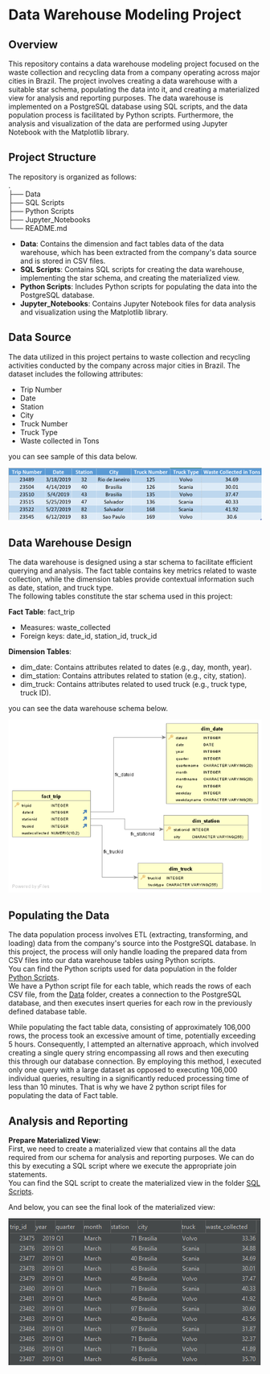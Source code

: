 # Data Warehouse Modeling Project
## Overview
This repository contains a data warehouse modeling project focused on the waste collection and recycling data from a company operating across major cities in Brazil. The project involves creating a data warehouse with a suitable star schema, populating the data into it, and creating a materialized view for analysis and reporting purposes. The data warehouse is implemented on a PostgreSQL database using SQL scripts, and the data population process is facilitated by Python scripts. Furthermore, the analysis and visualization of the data are performed using Jupyter Notebook with the Matplotlib library.

## Project Structure
The repository is organized as follows:  
.  
├── Data    
├── SQL Scripts  
├── Python Scripts  
├── Jupyter_Notebooks   
└── README.md  

- **Data**: Contains the dimension and fact tables data of the data warehouse, which has been extracted from the company's data source and is stored in CSV files.
- **SQL Scripts**: Contains SQL scripts for creating the data warehouse, implementing the star schema, and creating the materialized view.
- **Python Scripts**: Includes Python scripts for populating the data into the PostgreSQL database.
- **Jupyter_Notebooks**: Contains Jupyter Notebook files for data analysis and visualization using the Matplotlib library.

## Data Source
The data utilized in this project pertains to waste collection and recycling activities conducted by the company across major cities in Brazil. The dataset includes the following attributes:  
- Trip Number
- Date
- Station
- City
- Truck Number
- Truck Type
- Waste collected in Tons

you can see sample of this data below.

![Alt Text](https://github.com/Raed-Ashraf/Data-Warehouse-Modeling-Project/blob/main/Images/Company_Data.png)  

## Data Warehouse Design
The data warehouse is designed using a star schema to facilitate efficient querying and analysis. The fact table contains key metrics related to waste collection, while the dimension tables provide contextual information such as date, station, and truck type.  
The following tables constitute the star schema used in this project:    

**Fact Table**: fact_trip  
- Measures: waste_collected
- Foreign keys: date_id, station_id, truck_id

**Dimension Tables**:
  - dim_date: Contains attributes related to dates (e.g., day, month, year).
  - dim_station: Contains attributes related to station (e.g., city, station).
  - dim_truck: Contains attributes related to used truck (e.g., truck type, truck ID).

you can see the data warehouse schema below.

![Alt Text](https://github.com/Raed-Ashraf/Data-Warehouse-Modeling-Project/blob/main/Images/DWH_Star_Schema.png)   

## Populating the Data
The data population process involves ETL (extracting, transforming, and loading) data from the company's source into the PostgreSQL database. In this project, the process will only handle loading the prepared data from CSV files into our data warehouse tables using Python scripts.  
You can find the Python scripts used for data population in the folder [Python Scripts](https://github.com/Raed-Ashraf/Data-Warehouse-Modeling-Project/blob/main/Python%20Scripts).  
We have a Python script file for each table, which reads the rows of each CSV file, from the [Data](https://github.com/Raed-Ashraf/Data-Warehouse-Modeling-Project/blob/main/Data) folder, creates a connection to the PostgreSQL database, and then executes insert queries for each row in the previously defined database table.  

While populating the fact table data, consisting of approximately 106,000 rows, the process took an excessive amount of time, potentially exceeding 5 hours. Consequently, I attempted an alternative approach, which involved creating a single query string encompassing all rows and then executing this through our database connection. By employing this method, I executed only one query with a large dataset as opposed to executing 106,000 individual queries, resulting in a significantly reduced processing time of less than 10 minutes. That is why we have 2 python script files for populating the data of Fact table.

## Analysis and Reporting
**Prepare Materialized View**:  
First, we need to create a materialized view that contains all the data required from our schema for analysis and reporting purposes. We can do this by executing a SQL script where we execute the appropriate join statements.  
You can find the SQL script to create the materialized view in the folder [SQL Scripts](https://github.com/Raed-Ashraf/Data-Warehouse-Modeling-Project/blob/main/SQL%20Scripts).  

And below, you can see the final look of the materialized view:

![Alt Text](https://github.com/Raed-Ashraf/Data-Warehouse-Modeling-Project/blob/main/Images/Materialzed%20view.png)  


